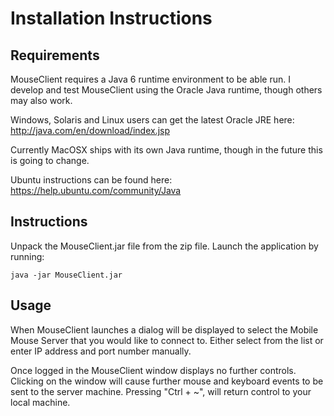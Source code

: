 # Installation Instructions #

## Requirements ##
MouseClient requires a Java 6 runtime environment to be able run.  I develop and test MouseClient using the Oracle Java runtime, though others may also work.

Windows, Solaris and Linux users can get the latest Oracle JRE here:
http://java.com/en/download/index.jsp

Currently MacOSX ships with its own Java runtime, though in the future this is going to change.

Ubuntu instructions can be found here:
https://help.ubuntu.com/community/Java

## Instructions ##
Unpack the MouseClient.jar file from the zip file.
Launch the application by running:
```
java -jar MouseClient.jar
```

## Usage ##
When MouseClient launches a dialog will be displayed to select the Mobile Mouse Server that you would like to connect to.  Either select from the list or enter IP address and port number manually.

Once logged in the MouseClient window displays no further controls.  Clicking on the window will cause further mouse and keyboard events to be sent to the server machine.  Pressing "Ctrl + ~", will return control to your local machine.